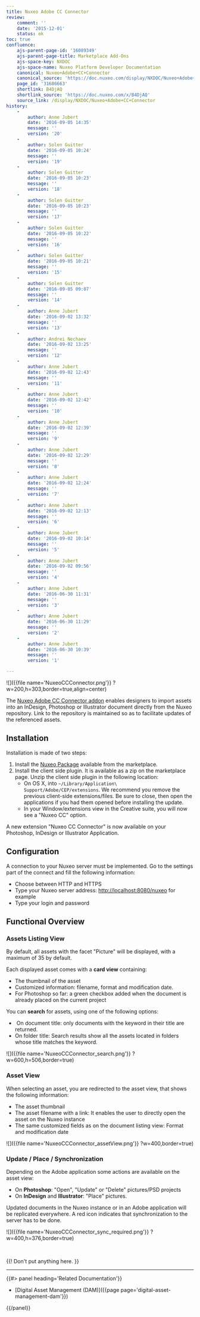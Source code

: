```yaml
---
title: Nuxeo Adobe CC Connector
review:
    comment: ''
    date: '2015-12-01'
    status: ok
toc: true
confluence:
    ajs-parent-page-id: '16089349'
    ajs-parent-page-title: Marketplace Add-Ons
    ajs-space-key: NXDOC
    ajs-space-name: Nuxeo Platform Developer Documentation
    canonical: Nuxeo+Adobe+CC+Connector
    canonical_source: 'https://doc.nuxeo.com/display/NXDOC/Nuxeo+Adobe+CC+Connector'
    page_id: '31686663'
    shortlink: B4DjAQ
    shortlink_source: 'https://doc.nuxeo.com/x/B4DjAQ'
    source_link: /display/NXDOC/Nuxeo+Adobe+CC+Connector
history:
    - 
        author: Anne Jubert
        date: '2016-09-05 14:35'
        message: ''
        version: '20'
    - 
        author: Solen Guitter
        date: '2016-09-05 10:24'
        message: ''
        version: '19'
    - 
        author: Solen Guitter
        date: '2016-09-05 10:23'
        message: ''
        version: '18'
    - 
        author: Solen Guitter
        date: '2016-09-05 10:23'
        message: ''
        version: '17'
    - 
        author: Solen Guitter
        date: '2016-09-05 10:22'
        message: ''
        version: '16'
    - 
        author: Solen Guitter
        date: '2016-09-05 10:21'
        message: ''
        version: '15'
    - 
        author: Solen Guitter
        date: '2016-09-05 09:07'
        message: ''
        version: '14'
    - 
        author: Anne Jubert
        date: '2016-09-02 13:32'
        message: ''
        version: '13'
    - 
        author: Andrei Nechaev
        date: '2016-09-02 13:25'
        message: ''
        version: '12'
    - 
        author: Anne Jubert
        date: '2016-09-02 12:43'
        message: ''
        version: '11'
    - 
        author: Anne Jubert
        date: '2016-09-02 12:42'
        message: ''
        version: '10'
    - 
        author: Anne Jubert
        date: '2016-09-02 12:39'
        message: ''
        version: '9'
    - 
        author: Anne Jubert
        date: '2016-09-02 12:29'
        message: ''
        version: '8'
    - 
        author: Anne Jubert
        date: '2016-09-02 12:24'
        message: ''
        version: '7'
    - 
        author: Anne Jubert
        date: '2016-09-02 12:13'
        message: ''
        version: '6'
    - 
        author: Anne Jubert
        date: '2016-09-02 10:14'
        message: ''
        version: '5'
    - 
        author: Anne Jubert
        date: '2016-09-02 09:56'
        message: ''
        version: '4'
    - 
        author: Anne Jubert
        date: '2016-06-30 11:31'
        message: ''
        version: '3'
    - 
        author: Anne Jubert
        date: '2016-06-30 11:29'
        message: ''
        version: '2'
    - 
        author: Anne Jubert
        date: '2016-06-30 10:39'
        message: ''
        version: '1'

---
```

![]({{file name='NuxeoCCConnector.png'}} ?w=200,h=303,border=true,align=center)

The [Nuxeo Adobe CC Connector addon](https://connect.nuxeo.com/nuxeo/site/marketplace/package/nuxeo-cc-connector-marketplace) enables designers to import assets into an InDesign, Photoshop or Illustrator document directly from the Nuxeo repository. Link to the repository is maintained so as to facilitate updates of the referenced assets.

## Installation

Installation is made of two steps:

1.  Install the [Nuxeo Package](https://connect.nuxeo.com/nuxeo/site/marketplace/package/nuxeo-cc-connector-marketplace) available from the marketplace.
2.  Install the client side plugin. It is available as a zip on the marketplace page. Unzip the client side plugin in the following location:&nbsp;
    *   On OS X, into `~/Library/Application\ Support/Adobe/CEP/extensions`. We recommend you remove the previous client-side extensions/files. Be sure to close, then open the applications if you had them opened before installing the update.
    *   In your Window/extensions view in the Creative suite, you will now see a "Nuxeo CC" option.

A new extension "Nuxeo CC Connector" is now available on your Photoshop, InDesign or Illustrator Application.

## Configuration

A connection to your Nuxeo server must be implemented. Go to the settings part of the connect and fill the following information:&nbsp;

*   Choose between HTTP and HTTPS
*   Type your Nuxeo server address: [http://localhost:8080/nuxeo](http://localhost:8080/nuxeo)&nbsp;for example
*   Type your login and password

## Functional Overview

### Assets Listing View

By default, all assets with the facet "Picture" will be displayed, with a maximum of 35 by default.

Each displayed asset comes with a **card view** containing:

*   The thumbnail of the asset
*   Customized information: filename, format and modification date.
*   For Photoshop so far: a green checkbox added when the document is already placed on the current project

You can **search** for assets, using one of the following options:

*   &nbsp;On document title: only documents with the keyword in their title are returned.
*   On folder title: Search results show all the assets located in folders whose title matches the keyword.

![]({{file name='NuxeoCCConnector_search.png'}} ?w=600,h=506,border=true)

### Asset View

When selecting an asset, you are redirected to the asset view, that shows the following information:&nbsp;

*   The asset thumbnail
*   The asset filename with a link: It enables the user to directly open the asset on the Nuxeo instance
*   The same customized fields as on the document listing view: Format and modification date

![]({{file name='NuxeoCCConnector_assetView.png'}} ?w=400,border=true)

### Update / Place / Synchronization

Depending on the Adobe application some actions are available on the asset view:

*   On **Photoshop**: "Open", "Update" or "Delete" pictures/PSD projects
*   On **InDesign** and **Illustrator**: "Place" pictures.&nbsp;

Updated documents in the Nuxeo instance or in an Adobe application will be replicated everywhere. A red icon indicates that synchronization to the server has to be done.

![]({{file name='NuxeoCCConnector_sync_required.png'}} ?w=400,h=376,border=true)

&nbsp;

{{! Don't put anything here. }}

* * *

<div class="row" data-equalizer data-equalize-on="medium"><div class="column medium-6">{{#> panel heading='Related Documentation'}}

*   [Digital Asset Management (DAM)]({{page page='digital-asset-management-dam'}})

{{/panel}}</div><div class="column medium-6">

&nbsp;

</div></div>